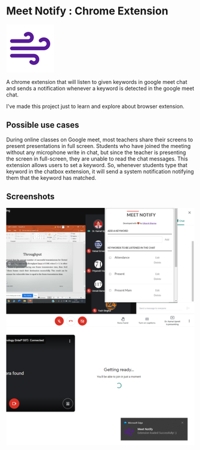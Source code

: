 # Meet Notify : Chrome Extension

![alt text](https://raw.githubusercontent.com/uttusharma/meet_notify/master/icon-128x128.png)

A chrome extension that will listen to given keywords in google meet chat and sends a notification whenever a keyword is detected in the google meet chat.

I've made this project just to learn and explore about browser extension.

## Possible use cases

 During online classes on Google meet, most teachers share their screens to present presentations in full screen. Students who have joined the meeting without any microphone write in chat, but since the teacher is presenting the screen in full-screen, they are unable to read the chat messages. This extension allows users to set a keyword. So, whenever students type that keyword in the chatbox extension, it will send a system notification notifying them that the keyword has matched.

## Screenshots

![image](https://raw.githubusercontent.com/uttusharma/meet_notify/master/screenshots/1.png)
![image](https://raw.githubusercontent.com/uttusharma/meet_notify/master/screenshots/2.png)
